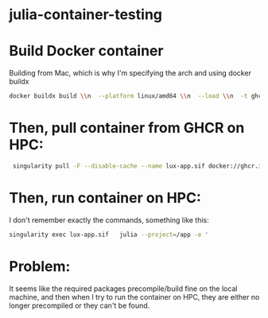 # julia-container-testing


# Build Docker container 
Building from Mac, which is why I'm specifying the arch and using docker buildx
```bash
docker buildx build \\n  --platform linux/amd64 \\n  --load \\n  -t ghcr.io/tyler-korenyi-both/lux-app:amd64
```

# Then, pull container from GHCR on HPC:
```bash
 singularity pull -F --disable-cache --name lux-app.sif docker://ghcr.io/tyler-korenyi-both/lux-app:amd64
```

# Then, run container on HPC: 
I don't remember exactly the commands, something like this: 
```bash
singularity exec lux-app.sif   julia --project=/app -e '
```

# Problem:
It seems like the required packages precompile/build fine on the local machine, and then when I try to run the container on HPC, they are either no longer precompiled or they can't be found. 
